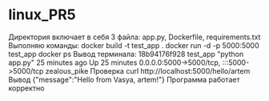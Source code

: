 # linux_PR5
Директория включает в себя 3 файла: app.py, Dockerfile, requirements.txt
Выполняю команды:
docker build -t test_app .
docker run -d -p 5000:5000 test_app
docker ps 
Вывод терминала:
18b94176f928   test_app   "python app.py"   25 minutes ago   Up 25 minutes   0.0.0.0:5000->5000/tcp, :::5000->5000/tcp   zealous_pike
Проверка 
curl http://localhost:5000/hello/artem
Вывод
{"message":"Hello from Vasya, artem!"}
Программа работает корректно
